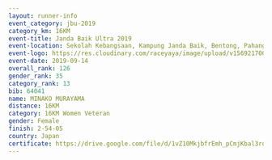 ```yaml
---
layout: runner-info 
event_category: jbu-2019 
category_km: 16KM 
event-title: Janda Baik Ultra 2019 
event-location: Sekolah Kebangsaan, Kampung Janda Baik, Bentong, Pahang, Malaysia 
event-logo: https://res.cloudinary.com/raceyaya/image/upload/v1569217009/logo/janda-baik_vch1pc.jpg 
event-date: 2019-09-14
overall_rank: 126
gender_rank: 35
category_rank: 13
bib: 64041
name: MINAKO MURAYAMA
distance: 16KM
category: 16KM Women Veteran
gender: Female
finish: 2-54-05
country: Japan
certificate: https://drive.google.com/file/d/1vZ10MkjbfrEmh_pCmjKbal3rqKkZzp9V/view?usp=sharing
---
```

